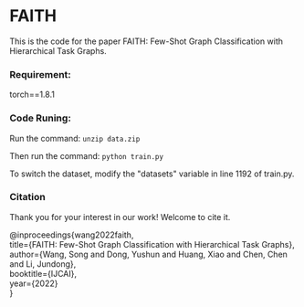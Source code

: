 # FAITH

This is the code for the paper FAITH: Few-Shot Graph Classification with Hierarchical Task Graphs.


### Requirement:
torch==1.8.1



### Code Runing:
Run the command: 
`unzip data.zip`

Then run the command:
`python train.py`

To switch the dataset, modify the "datasets" variable in line 1192 of train.py.


### Citation
Thank you for your interest in our work! Welcome to cite it. </br>

@inproceedings{wang2022faith,  
  title={FAITH: Few-Shot Graph Classification with Hierarchical Task Graphs},  
  author={Wang, Song and Dong, Yushun and Huang, Xiao and Chen, Chen and Li, Jundong},  
  booktitle={IJCAI},  
  year={2022}  
}
